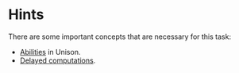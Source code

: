 # Hints

There are some important concepts that are necessary for this task:

- [Abilities](https://www.unison-lang.org/docs/fundamentals/abilities/) in Unison.
- [Delayed computations](https://www.unison-lang.org/docs/fundamentals/values-and-functions/delayed-computations/).
